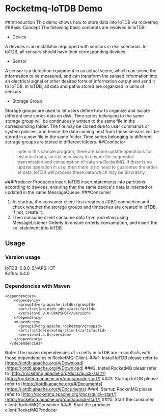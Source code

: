 <!--

    Licensed to the Apache Software Foundation (ASF) under one
    or more contributor license agreements.  See the NOTICE file
    distributed with this work for additional information
    regarding copyright ownership.  The ASF licenses this file
    to you under the Apache License, Version 2.0 (the
    "License"); you may not use this file except in compliance
    with the License.  You may obtain a copy of the License at

        http://www.apache.org/licenses/LICENSE-2.0

    Unless required by applicable law or agreed to in writing,
    software distributed under the License is distributed on an
    "AS IS" BASIS, WITHOUT WARRANTIES OR CONDITIONS OF ANY
    KIND, either express or implied.  See the License for the
    specific language governing permissions and limitations
    under the License.

-->
# Rocketmq-IoTDB Demo
##Introduction
This demo shows how to store data into IoTDB via rocketmq
##Basic Concept
The following basic concepts are involved in IoTDB:

* Device

A devices is an installation equipped with sensors in real scenarios. In IoTDB, all sensors should have their corresponding devices.

* Sensor

A sensor is a detection equipment in an actual scene, which can sense the information to be measured, and can transform the sensed information into an electrical signal or other desired form of information output and send it to IoTDB. In IoTDB, all data and paths stored are organized in units of sensors.

* Storage Group

Storage groups are used to let users define how to organize and isolate different time series data on disk. Time series belonging to the same storage group will be continuously written to the same file in the corresponding folder. The file may be closed due to user commands or system policies, and hence the data coming next from these sensors will be stored in a new file in the same folder. Time series belonging to different storage groups are stored in different folders.
##Connector
> note:In this sample program, there are some update operations for historical data, so it is necessary to ensure the sequential transmission and consumption of data via RocketMQ. If there is no update operation in use, then there is no need to guarantee the order of data. IoTDB will process these data which may be disorderly.

###Producer
Producers insert IoTDB insert statements into partitions according to devices, ensuring that the same device's data is inserted or updated in the same MessageQueue.
###Consumer 
1. At startup, the consumer client first creates a JDBC connection and check whether the storage groups and timeseries are created in IoTDB. If not, create it.  
2. Then consume client consume data from rocketmq using MessageListener Orderly to ensure orderly consumption, and insert the sql statement into IoTDB.

## Usage
### Version usage
IoTDB: 0.8.0-SNAPSHOT  
Kafka: 4.4.0
### Dependencies with Maven

```
<dependencies>
    <dependency>
      <groupId>org.apache.iotdb</groupId>
      <artifactId>iotdb-jdbc</artifactId>
      <version>0.8.0-SNAPSHOT</version>
    </dependency>
    <dependency>
      <groupId>org.apache.rocketmq</groupId>
      <artifactId>rocketmq-client</artifactId>
      <version>4.4.0</version>
    </dependency>
  </dependencies>
```
Note: The maven dependencies of io.netty in IoTDB are in conflicts with those dependencies in RocketMQ-Client.
###1. Install IoTDB
please refer to [https://iotdb.apache.org/#/Download](https://iotdb.apache.org/#/Download)
###2. Install RocketMQ
pleasr refer to [http://rocketmq.apache.org/docs/quick-start/](http://rocketmq.apache.org/docs/quick-start/)
###3. Startup IoTDB
please refer to [https://iotdb.apache.org/#/Documents](https://iotdb.apache.org/#/Documents)
###4. Startup RocketMQ
please refer to [http://rocketmq.apache.org/docs/quick-start/](http://rocketmq.apache.org/docs/quick-start/)
###5. Start the consumer client:RocketMQConsumer
###6. Start the producer client:RocketMQProducer
